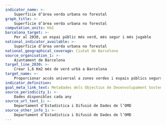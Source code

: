 ```yaml
---
indicator_name: >-
    Superfície d’àrea verda urbana no forestal
graph_title: >-
    Superfície d’àrea verda urbana no forestal
computation_units: Km2
barcelona_target: >-
    Per al 2030, un espai públic més verd, més segur i més jugable
national_indicator_available: >-
    Superfície d’àrea verda urbana no forestal
national_geographical_coverage: Ciutat de Barcelona 
source_organisation_1: >-
    Ajuntament de Barcelona
target_line_2030: >-
    Crear 1,6 Km2 més de verd urbà a Barcelona
target_name: >-
    Proporcionar accés universal a zones verdes i espais públics segurs, inclusius i accessibles, en particular per a les dones i els infants, les persones grans i les persones amb discapacitat
indicator_definition:
goal_meta_link_text: Metadades dels Objectius de Desenvolupament Sostenible de les Nacions Unides (pdf 894kB)
source_periodicity_1: >-
    Dades disponibles cada any
source_url_text_1: >-
    Departament d’Estadística i Difusió de Dades de l’OMD 
source_other_info_1: >-
    Departament d’Estadística i Difusió de Dades de l’OMD 
---
```

